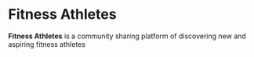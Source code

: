# Fitness Athletes

**Fitness Athletes** is a community sharing platform of discovering new and aspiring fitness athletes
